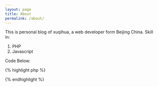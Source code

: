 ```yaml
---
layout: page
title: About
permalink: /about/
---
```


This is personal blog of xuqihua, a web developer form Beijing China. 
Skill in:
1. PHP
2. Javascript

Code Below:

{% highlight php %}
<?php
print 'Hello Xuqihua';
?>
{% endhighlight %}
